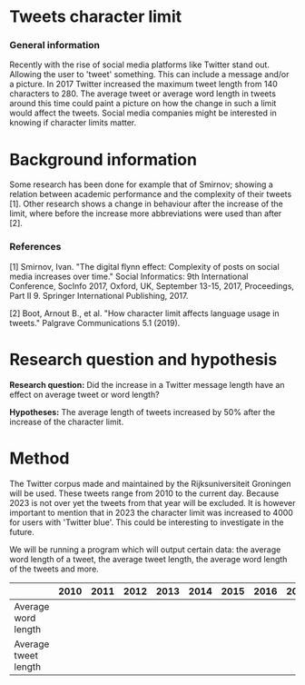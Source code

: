 # Tweets character limit
### General information
Recently with the rise of social media platforms like Twitter stand out. Allowing the user to 'tweet' something. This can include a message and/or a picture. In 2017 Twitter increased the maximum tweet length from 140 characters to 280. The average tweet or average word length in tweets around this time could paint a picture on how the change in such a limit would affect the tweets. Social media companies might be interested in knowing if character limits matter.

# Background information
Some research has been done for example that of Smirnov; showing a relation between academic performance and the complexity of their tweets [1]. Other research shows a change in behaviour after the increase of the limit, where before the increase more abbreviations were used than after [2].

### References

[1] Smirnov, Ivan. "The digital flynn effect: Complexity of posts on social media increases over time." Social Informatics: 9th International Conference, SocInfo 2017, Oxford, UK, September 13-15, 2017, Proceedings, Part II 9. Springer International Publishing, 2017.

[2] Boot, Arnout B., et al. "How character limit affects language usage in tweets." Palgrave Communications 5.1 (2019).

# Research question and hypothesis
**Research question:** Did the increase in a Twitter message length have an effect on average tweet or word length?

**Hypotheses:** The average length of tweets increased by 50% after the increase of the character limit.

# Method
The Twitter corpus made and maintained by the Rijksuniversiteit Groningen will be used. These tweets range from 2010 to the current day. Because 2023 is not over yet the tweets from that year will be excluded. It is however important to mention that in 2023 the character limit was increased to 4000 for users with 'Twitter blue'. This could be interesting to investigate in the future.

We will be running a program which will output certain data: the average word length of a tweet, the average tweet length, the average word length of the tweets and more.

|  | 2010 | 2011 | 2012 | 2013 | 2014 | 2015 | 2016 | 2017 | 2019 | 2020 | 2021 | 2022 |
| - | --- | ---- | ---- | ---- | ---- | ---- | ---- | ---- | ---- | ---- | ---- | ---- |
| Average word length |
| Average tweet length |
